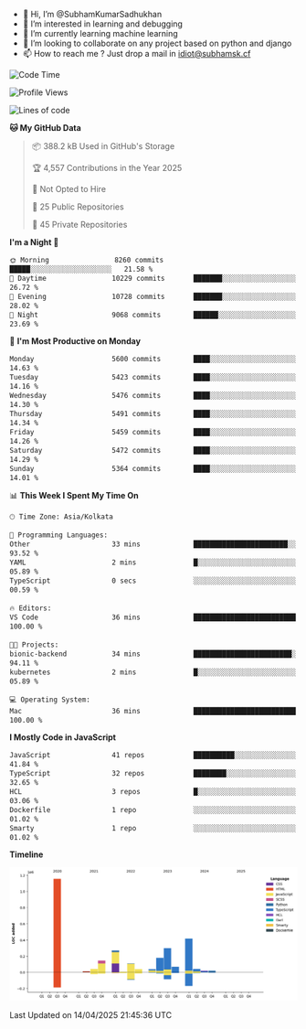 - 👋 Hi, I’m @SubhamKumarSadhukhan
- 👀 I’m interested in learning and debugging
- 🌱 I’m currently learning machine learning
- 💞️ I’m looking to collaborate on any project based on python and django
- 📫 How to reach me ?
      Just drop a mail in idiot@subhamsk.cf

<!---
SubhamKumarSadhukhan/SubhamKumarSadhukhan is a ✨ special ✨ repository because its `README.md` (this file) appears on your GitHub profile.
You can click the Preview link to take a look at your changes.
--->


<!--START_SECTION:waka-->
![Code Time](http://img.shields.io/badge/Code%20Time-2%2C829%20hrs%2056%20mins-blue)

![Profile Views](http://img.shields.io/badge/Profile%20Views-0-blue)

![Lines of code](https://img.shields.io/badge/From%20Hello%20World%20I%27ve%20Written-2.8%20million%20lines%20of%20code-blue)

**🐱 My GitHub Data** 

> 📦 388.2 kB Used in GitHub's Storage 
 > 
> 🏆 4,557 Contributions in the Year 2025
 > 
> 🚫 Not Opted to Hire
 > 
> 📜 25 Public Repositories 
 > 
> 🔑 45 Private Repositories 
 > 
**I'm a Night 🦉** 

```text
🌞 Morning                8260 commits        █████░░░░░░░░░░░░░░░░░░░░   21.58 % 
🌆 Daytime                10229 commits       ███████░░░░░░░░░░░░░░░░░░   26.72 % 
🌃 Evening                10728 commits       ███████░░░░░░░░░░░░░░░░░░   28.02 % 
🌙 Night                  9068 commits        ██████░░░░░░░░░░░░░░░░░░░   23.69 % 
```
📅 **I'm Most Productive on Monday** 

```text
Monday                   5600 commits        ████░░░░░░░░░░░░░░░░░░░░░   14.63 % 
Tuesday                  5423 commits        ████░░░░░░░░░░░░░░░░░░░░░   14.16 % 
Wednesday                5476 commits        ████░░░░░░░░░░░░░░░░░░░░░   14.30 % 
Thursday                 5491 commits        ████░░░░░░░░░░░░░░░░░░░░░   14.34 % 
Friday                   5459 commits        ████░░░░░░░░░░░░░░░░░░░░░   14.26 % 
Saturday                 5472 commits        ████░░░░░░░░░░░░░░░░░░░░░   14.29 % 
Sunday                   5364 commits        ████░░░░░░░░░░░░░░░░░░░░░   14.01 % 
```


📊 **This Week I Spent My Time On** 

```text
🕑︎ Time Zone: Asia/Kolkata

💬 Programming Languages: 
Other                    33 mins             ███████████████████████░░   93.52 % 
YAML                     2 mins              █░░░░░░░░░░░░░░░░░░░░░░░░   05.89 % 
TypeScript               0 secs              ░░░░░░░░░░░░░░░░░░░░░░░░░   00.59 % 

🔥 Editors: 
VS Code                  36 mins             █████████████████████████   100.00 % 

🐱‍💻 Projects: 
bionic-backend           34 mins             ████████████████████████░   94.11 % 
kubernetes               2 mins              █░░░░░░░░░░░░░░░░░░░░░░░░   05.89 % 

💻 Operating System: 
Mac                      36 mins             █████████████████████████   100.00 % 
```

**I Mostly Code in JavaScript** 

```text
JavaScript               41 repos            ██████████░░░░░░░░░░░░░░░   41.84 % 
TypeScript               32 repos            ████████░░░░░░░░░░░░░░░░░   32.65 % 
HCL                      3 repos             █░░░░░░░░░░░░░░░░░░░░░░░░   03.06 % 
Dockerfile               1 repo              ░░░░░░░░░░░░░░░░░░░░░░░░░   01.02 % 
Smarty                   1 repo              ░░░░░░░░░░░░░░░░░░░░░░░░░   01.02 % 
```



**Timeline**

![Lines of Code chart](https://raw.githubusercontent.com/SubhamKumarSadhukhan/SubhamKumarSadhukhan/main/assets/bar_graph.png)


 Last Updated on 14/04/2025 21:45:36 UTC
<!--END_SECTION:waka-->
